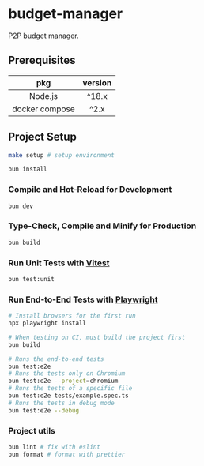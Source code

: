 # budget-manager

P2P budget manager.

## Prerequisites

|      pkg       | version |
| :------------: | :-----: |
|    Node.js     |  ^18.x  |
| docker compose |  ^2.x   |

## Project Setup

```sh
make setup # setup environment
```

```sh
bun install
```

### Compile and Hot-Reload for Development

```sh
bun dev
```

### Type-Check, Compile and Minify for Production

```sh
bun build
```

### Run Unit Tests with [Vitest](https://vitest.dev/)

```sh
bun test:unit
```

### Run End-to-End Tests with [Playwright](https://playwright.dev)

```sh
# Install browsers for the first run
npx playwright install

# When testing on CI, must build the project first
bun build

# Runs the end-to-end tests
bun test:e2e
# Runs the tests only on Chromium
bun test:e2e --project=chromium
# Runs the tests of a specific file
bun test:e2e tests/example.spec.ts
# Runs the tests in debug mode
bun test:e2e --debug
```

### Project utils

```sh
bun lint # fix with eslint
bun format # format with prettier
```
